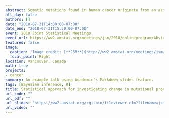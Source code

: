 ```yaml
---
abstract: Somatic mutations found in human cancer originate from an assortment of mutational processes. Each process leaves a unique mutational signature and the sum of all mutations constitutes the tumor mutation burden. We develop the statistical machinery to infer the latent mutation signatures and compare the burden (fraction of mutational signatures) attributed to each signature across different sample categories, say, for example, time, cancer subtype, ethnicity, etc. We propose a hierarchical model for estimating and testing if the mean burdens of the signatures differ between two groups of samples. We applied our methods to cancer trunk and branch mutations, i.e., mutations believed to occur prior to and after tumor initiation, in 16 colon tumors. Trunk and branch mutations were identified by whole exome sequencing of multi-regional tumor samples. Using our approach, we can simultaneously estimate burdens and infer changes in the mean burdens of mutational processes between early and late stage of tumor growth, accounting for the uncertainty of estimated burdens.
all_day: false
authors: []
date: "2018-07-31T14:00:00-07:00"
date_end: "2018-07-31T15:50:00-07:00"
event: 2018 Joint Statistical Meetings
event_url: https://ww2.amstat.org/meetings/jsm/2018/onlineprogram/AbstractDetails.cfm?abstractid=330022
featured: false
image:
  caption: 'Image credit: [**JSM**](http://ww2.amstat.org/meetings/jsm/2018/)'
  focal_point: Right
location: Vancouver, Canada
math: true
projects:
- cancer
summary: An example talk using Academic's Markdown slides feature.
tags: [Bayesian inference, R]
title: Statistical approach for investigating change in mutational processes during cancer growth and development
url_code: ""
url_pdf: ""
url_slides: "https://ww2.amstat.org/cgi-bin/fileviewer.cfm?filename=jsm2018presentations%5C%5CCC%2DWest%2D212%5C20180729%2DSunday%5C1400%2DPDT%5CZhi%2DYang%2D41165%5C215807%2E0%2D73860%2DZhi%2DYang%2Epptx&Outputfile=330022-1&1.06252529443"
url_video: ""
---
```

